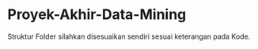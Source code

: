 # Proyek-Akhir-Data-Mining
Struktur Folder silahkan disesuaikan sendiri sesuai keterangan pada Kode.
